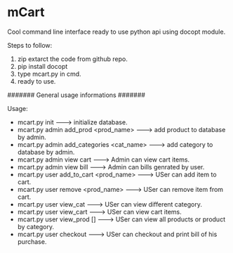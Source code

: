 # mCart
Cool command line interface ready to use python api using docopt module.


Steps to follow:

1. zip extarct the code from github repo.
2. pip install docopt
3. type mcart.py in cmd.
4. ready to use.


####### General usage informations #######

Usage:
 *   mcart.py init                                                               ---> initialize database.
 *   mcart.py admin add_prod <prod_name> <description> <amount> <category>       ---> add product to database by admin.
 *   mcart.py admin add_categories <cat_name>                                    ---> add category to database by admin.
 *   mcart.py admin view cart                                                    ---> Admin can view cart items.
 *   mcart.py admin view bill                                                    ---> Admin can bills genrated by user.
 *   mcart.py user add_to_cart <prod_name>                                       ---> USer can add item to cart.
 *   mcart.py user remove <prod_name>                                            ---> USer can remove item from cart.
 *   mcart.py user view_cat                                                      ---> USer can view different category.
 *   mcart.py user view_cart                                                     ---> USer can view cart items.
 *   mcart.py user view_prod [<category>]                                        ---> USer can view all products or product by category.
 *   mcart.py user checkout                                                      ---> USer can checkout and print bill of his purchase.
